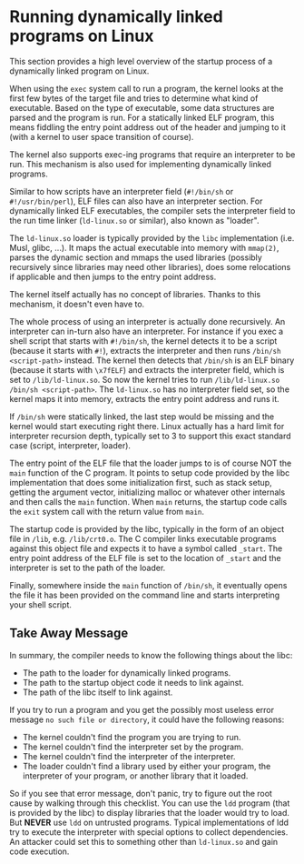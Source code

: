 # Running dynamically linked programs on Linux

This section provides a high level overview of the startup process of a
dynamically linked program on Linux.

When using the `exec` system call to run a program, the kernel looks at the
first few bytes of the target file and tries to determine what kind of
executable. Based on the type of executable, some data structures are
parsed and the program is run. For a statically linked ELF program, this means
fiddling the entry point address out of the header and jumping to it (with
a kernel to user space transition of course).

The kernel also supports exec-ing programs that require an interpreter to be
run. This mechanism is also used for implementing dynamically linked programs.

Similar to how scripts have an interpreter field (`#!/bin/sh`
or `#!/usr/bin/perl`), ELF files can also have an interpreter section. For
dynamically linked ELF executables, the compiler sets the interpreter field
to the run time linker (`ld-linux.so` or similar), also known as "loader".

The `ld-linux.so` loader is typically provided by the `libc` implementation
(i.e. Musl, glibc, ...). It maps the actual executable into memory
with `mmap(2)`, parses the dynamic section and mmaps the used libraries
(possibly recursively since libraries may need other libraries), does
some relocations if applicable and then jumps to the entry point address.

The kernel itself actually has no concept of libraries. Thanks to this
mechanism, it doesn't even have to.

The whole process of using an interpreter is actually done recursively. An
interpreter can in-turn also have an interpreter. For instance if you exec
a shell script that starts with `#!/bin/sh`, the kernel detects it to be a
script (because it starts with `#!`), extracts the interpreter and then
runs `/bin/sh <script-path>` instead. The kernel then detects that `/bin/sh`
is an ELF binary (because it starts with `\x7fELF`) and extracts the
interpreter field, which is set to `/lib/ld-linux.so`. So now the kernel
tries to run `/lib/ld-linux.so /bin/sh <script-path>`. The `ld-linux.so` has
no interpreter field set, so the kernel maps it into memory, extracts the
entry point address and runs it.

If `/bin/sh` were statically linked, the last step would be missing and the
kernel would start executing right there. Linux actually has a hard limit for
interpreter recursion depth, typically set to 3 to support this exact standard
case (script, interpreter, loader).

The entry point of the ELF file that the loader jumps to is of course NOT
the `main` function of the C program. It points to setup code provided by
the libc implementation that does some initialization first, such as stack
setup, getting the argument vector, initializing malloc or whatever other
internals and then calls the `main` function. When `main` returns, the
startup code calls the `exit` system call with the return value from `main`.

The startup code is provided by the libc, typically in the form of an object
file in `/lib`, e.g. `/lib/crt0.o`. The C compiler links executable programs
against this object file and expects it to have a symbol called `_start`. The
entry point address of the ELF file is set to the location of `_start` and the
interpreter is set to the path of the loader.

Finally, somewhere inside the `main` function of `/bin/sh`, it eventually opens
the file it has been provided on the command line and starts interpreting your
shell script.

## Take Away Message

In summary, the compiler needs to know the following things about the libc:
 - The path to the loader for dynamically linked programs.
 - The path to the startup object code it needs to link against.
 - The path of the libc itself to link against.

If you try to run a program and you get the possibly most useless error
message `no such file or directory`, it could have the following reasons:
 - The kernel couldn't find the program you are trying to run.
 - The kernel couldn't find the interpreter set by the program.
 - The kernel couldn't find the interpreter of the interpreter.
 - The loader couldn't find a library used by either your program, the
   interpreter of your program, or another library that it loaded.

So if you see that error message, don't panic, try to figure out the root
cause by walking through this checklist. You can use the `ldd` program (that
is provided by the libc) to display libraries that the loader would try to
load. But **NEVER** use `ldd` on untrusted programs. Typical implementations
of ldd try to execute the interpreter with special options to collect
dependencies. An attacker could set this to something other than `ld-linux.so`
and gain code execution.

